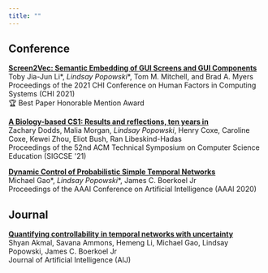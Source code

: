```yaml
---
title: ""
---
```


## Conference ##
[**Screen2Vec: Semantic Embedding of GUI Screens and GUI Components**](https://dl.acm.org/doi/10.1145/3411764.3445049)<br/>
Toby Jia-Jun Li\*, *Lindsay Popowski*\*, Tom M. Mitchell, and Brad A. Myers<br/>
Proceedings of the 2021 CHI Conference on Human Factors in Computing Systems (CHI 2021)<br/>
🏆 Best Paper Honorable Mention Award

[**A Biology-based CS1: Results and reflections, ten years in**](https://dl.acm.org/doi/abs/10.1145/3408877.3432469)<br/>
Zachary Dodds, Malia Morgan, *Lindsay Popowski*, Henry Coxe, Caroline Coxe, Kewei Zhou, Eliot Bush, Ran Libeskind-Hadas<br/>
Proceedings of the 52nd ACM Technical Symposium on Computer Science Education (SIGCSE '21)<br/>

[**Dynamic Control of Probabilistic Simple Temporal Networks**](https://doi.org/10.1609/aaai.v34i06.6538)<br/>
Michael Gao\*, *Lindsay Popowski*\*, James C. Boerkoel Jr<br/>
Proceedings of the AAAI Conference on Artificial Intelligence (AAAI 2020)<br/>

## Journal ##
[**Quantifying controllability in temporal networks with uncertainty**](https://doi.org/10.1016/j.artint.2020.103384)<br/>
Shyan Akmal, Savana Ammons, Hemeng Li, Michael Gao, Lindsay Popowski, James C. Boerkoel Jr<br/>
Journal of Artificial Intelligence (AIJ)

